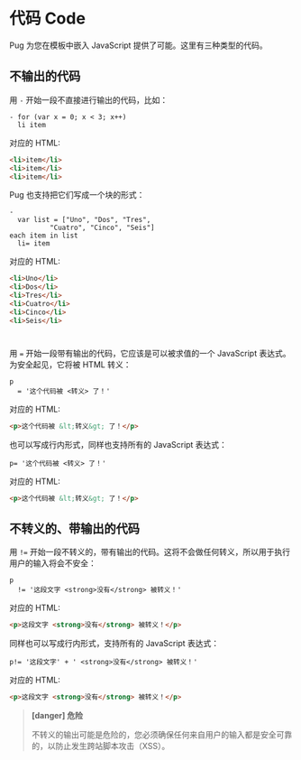# 代码 Code

Pug 为您在模板中嵌入 JavaScript 提供了可能。这里有三种类型的代码。

## 不输出的代码

用 `-` 开始一段不直接进行输出的代码，比如：

```pug
- for (var x = 0; x < 3; x++)
  li item
```

对应的 HTML:

```html
<li>item</li>
<li>item</li>
<li>item</li>
```

Pug 也支持把它们写成一个块的形式：

```pug
-
  var list = ["Uno", "Dos", "Tres",
          "Cuatro", "Cinco", "Seis"]
each item in list
  li= item
```

对应的 HTML:

```html
<li>Uno</li>
<li>Dos</li>
<li>Tres</li>
<li>Cuatro</li>
<li>Cinco</li>
<li>Seis</li>
```


# 

用 `=` 开始一段带有输出的代码，它应该是可以被求值的一个 JavaScript 表达式。为安全起见，它将被 HTML 转义：


```pug
p
  = '这个代码被 <转义> 了！'
```

对应的 HTML:

```html
<p>这个代码被 &lt;转义&gt; 了！</p>
```

也可以写成行内形式，同样也支持所有的 JavaScript 表达式：

```pug
p= '这个代码被 <转义> 了！'
```

对应的 HTML:

```html
<p>这个代码被 &lt;转义&gt; 了！</p>
```

## 不转义的、带输出的代码

用 `!=` 开始一段不转义的，带有输出的代码。这将不会做任何转义，所以用于执行用户的输入将会不安全：

```pug
p
  != '这段文字 <strong>没有</strong> 被转义！'
```

对应的 HTML:

```html
<p>这段文字 <strong>没有</strong> 被转义！</p>
```

同样也可以写成行内形式，支持所有的 JavaScript 表达式：

```pug
p!= '这段文字' + ' <strong>没有</strong> 被转义！'
```

对应的 HTML:

```html
<p>这段文字 <strong>没有</strong> 被转义！</p>
```

> **[danger] 危险**
>
> 不转义的输出可能是危险的，您必须确保任何来自用户的输入都是安全可靠的，以防止发生跨站脚本攻击（XSS）。
